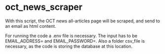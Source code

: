 # oct_news_scraper
With this script, the OCT news all-articles page will be scraped, and send to an email as html content.

For running the code a .env file is necessary. The input has to be EMAIL_ADDRESS= and EMAIL_PASSWORD=.
Also a folder csv_file is necessary, as the code is storing the database at this location.
